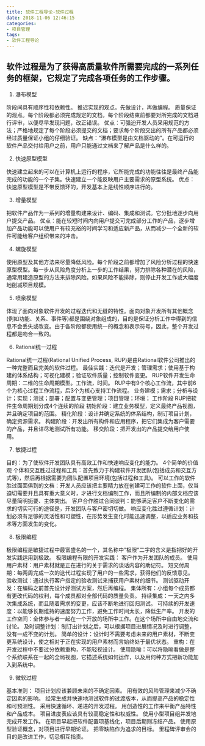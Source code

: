 ```yaml
---
title: 软件工程导论-软件过程
date: 2018-11-06 12:46:15
categories:
- 项目管理
tags:
- 软件工程导论
---
```

## 软件过程是为了获得高质量软件所需要完成的一系列任务的框架，它规定了完成各项任务的工作步骤。

1. 瀑布模型

阶段间具有顺序性和依赖性。
推迟实现的观点。先做设计，再做编程。
质量保证的观点。每个阶段都必须完成规定的文档，每个阶段结束前都要对所完成的文档进行评审，以便尽早发现问题，改正错误。
优点：可强迫开发人员采用规范的方法；严格地规定了每个阶段必须提交的文档；要求每个阶段交出的所有产品都必须经过质量保证小组的仔细验证。
缺点：“瀑布模型是由文档驱动的”。在可运行的软件产品交付给用户之前，用户只能通过文档来了解产品是什么样的。

2. 快速原型模型

快速建立起来的可以在计算机上运行的程序，它所能完成的功能往往是最终产品能完成的功能的一个子集。快速建立一个能反映用户主要需求的原型系统。
优点：快速原型模型是不带反馈环的，开发基本上是线性顺序进行的。

3. 增量模型

把软件产品作为一系列的增量构建来设计、编码、集成和测试。它分批地逐步向用户提交产品。
优点：能在较短时间内向用户提交可完成部分工作的产品，逐步增加产品功能可以使用户有较充裕的时间学习和适应新产品，从而减少一个全新的软件可能给客户组织带来的冲击。

4. 螺旋模型

使用原型及其他方法来尽量降低风险。每个阶段之前都增加了风险分析过程的快速原型模型。每一步从风险角度分析上一步的工作结果，努力排除各种潜在的风险，通常用建造原型的方法来排除风险。如果风险不能排除，则停止开发工作或大幅度地削减项目规模。

5. 喷泉模型

体现了面向对象软件开发的过程迭代和无缝的特性。面向对象开发所有其他概念(例如功能、关系、事件等)都是围绕对象组成的，目的是保证分析工作中得到的信息不会丢失或改变。由于各阶段都使用统一的概念和表示符号，因此，整个开发过程都是吻合一致的。

6. Rational统一过程

Rational统一过程(Rational Unified Process, RUP)是由Rational软件公司推出的一种完整而且完美的软件过程。
最佳实践：迭代是开发；管理需求；使用基于构建的体系结构；可视化建模；验证软件质量；控制软件变更。
RUP软件开发生命周期：二维的生命周期模型。工作流，时间。
RUP中有9个核心工作流，其中前6个为核心过程工作流程，后3个为核心支持工作流程。
业务建模；需求；分析与设计；实现；测试；部署；配置与变更管理；项目管理；环境；
工作阶段
RUP把软件生命周期划分成4个连续的阶段
初始阶段：建立业务模型，定义最终产品视图，并且确定项目的范围。
精化阶段：设计并确定系统的体系结构，制订项目计划，确定资源需求。
构建阶段：开发出所有构件和应用程序，把它们集成为客户需要的产品，并且详尽地测试所有功能。
移交阶段：把开发出的产品提交给用户使用。

7. 敏捷过程

目的：为了使软件开发团队具有高效工作和快速响应变化的能力。
4个简单的价值观
个体和交互胜过过程和工具：首先致力于构建软件开发团队(包括成员和交互方式等)，然后再根据需要为团队配置项目环境(包括过程和工具)。
可以工作的软件胜过面面俱到的文档：开发人员应该把主要精力放在创建可工作的软件上面，仅当迫切需要并且具有重大意义时，才进行文档编制工作，而且所编制的内部文档应该尽量简明扼要、主体突出。
客户合作胜过合同谈判：能够满足客户不断变化的需求的切实可行的途径是，开发团队与客户密切切做。
响应变化胜过遵循计划：计划必须有足够的灵活性和可塑性，在形势发生变化时能迅速调整，以适应业务和技术等方面发生的变化。

8. 极限编程

极限编程是敏捷过程中最富盛名的一个，其名称中”极限“二字的含义是指把好的开发实践运用到极致。
极限编程有限的开发实践：
客户作为开发团队的成员。
使用用户素材：用户素材就是正在进行的关于需求的谈话内容的助记符。
短交付周期：每两周完成一次的迭代过程实现了用户的一些需求，获得他们的反馈意见。
验收测试：通过执行客户指定的验收测试来捕获用户素材的细节。
测试驱动开发：在编码之前首先设计好测试方案，然后再编程。
集体所有：小组每个成员都有更改代码的权利，每个成员都对全部代码的质量负责。
持续集成：一天之内多次集成系统，而且随着需求的变更，应该不断地进行回归测试。
可持续的开发速度：以能够长期维持的速度努力工作，避免工作时间太长，降低生产率。
开发的工作空间：全体参与者一起在一个开放的场所中工作。在这个场所中自由地交流和讨论。
及时调整计划：制订出计划之后，可以根据项目进展情况及时进行调整，没有一成不变的计划。
简单的设计：设计时不需要考虑未来的用户素材，不断变更系统设计，使之相对于正在实现的用户素材而言始终处于最优状态。
重构：在开发过程中不要过分依赖重构，不能轻视设计。
使用隐喻：可以将隐喻看做是整个系统联系在一起的全局视图，它描述系统如何运作，以及用何种方式把新功能加入到系统中。

9. 微软过程

基本准则：
项目计划应该兼顾未来的不确定因素。
用有效的风险管理来减少不确定因素的影响。
经常生成并快速地测试软件的过渡版本，从而提高产品的稳定性和可预测性。
采用快速循环、递进的开发过程。
用创造性的工作来平衡产品特性和产品成本。
项目进度表应该具有较高稳定性和权威性。
使用小型项目组并发地完成开发工作。
在项目早起把软件配置项基线化，项目后期则冻结产品。
使用原型验证概念，对项目进行早期论证。
把零缺陷作为追求的目标。
里程碑评审会的目的是改进工作，切忌相互指责。